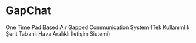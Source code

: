 # GapChat
One Time Pad Based Air Gapped Communication System (Tek Kullanımlık Şerit Tabanlı Hava Aralıklı İletişim Sistemi)
